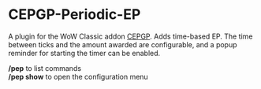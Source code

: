 # CEPGP-Periodic-EP

A plugin for the WoW Classic addon [CEPGP](https://github.com/Alumian/CEPGP-Retail). Adds time-based EP. The time between ticks and the amount awarded are configurable, and a popup reminder for starting the timer can be enabled.

**/pep** to list commands  
**/pep show** to open the configuration menu
